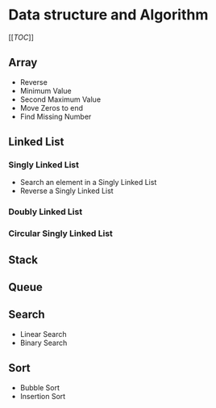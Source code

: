 # Data structure and Algorithm

[[_TOC_]]

## Array

- Reverse
- Minimum Value
- Second Maximum Value
- Move Zeros to end
- Find Missing Number

## Linked List

### Singly Linked List
- Search an element in a Singly Linked List
- Reverse a Singly Linked List

### Doubly Linked List

### Circular Singly Linked List

## Stack

## Queue

## Search

- Linear Search
- Binary Search

## Sort

- Bubble Sort
- Insertion Sort